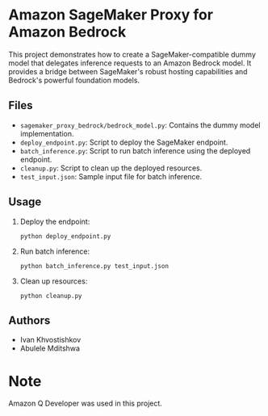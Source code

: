 # Amazon SageMaker Proxy for Amazon Bedrock

This project demonstrates how to create a SageMaker-compatible dummy model that delegates inference requests to an Amazon Bedrock model. It provides a bridge between SageMaker's robust hosting capabilities and Bedrock's powerful foundation models.

## Files

- `sagemaker_proxy_bedrock/bedrock_model.py`: Contains the dummy model implementation.
- `deploy_endpoint.py`: Script to deploy the SageMaker endpoint.
- `batch_inference.py`: Script to run batch inference using the deployed endpoint.
- `cleanup.py`: Script to clean up the deployed resources.
- `test_input.json`: Sample input file for batch inference.

## Usage

1. Deploy the endpoint:

   ```
   python deploy_endpoint.py
   ```

2. Run batch inference:

   ```
   python batch_inference.py test_input.json
   ```

3. Clean up resources:
   ```
   python cleanup.py
   ```

## Authors

- Ivan Khvostishkov
- Abulele Mditshwa

# Note

Amazon Q Developer was used in this project.
